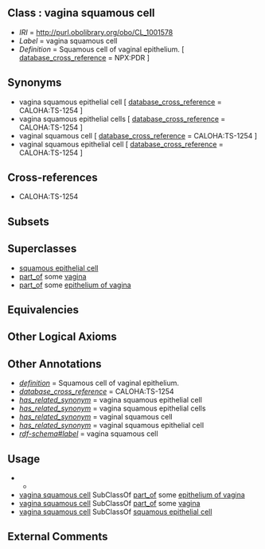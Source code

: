 
## Class : vagina squamous cell

 * *IRI* = http://purl.obolibrary.org/obo/CL_1001578
 * *Label* = vagina squamous cell
 * *Definition* = Squamous cell of vaginal epithelium. [ [database_cross_reference](../../ef/oboInOwl#hasDbXref.md) = NPX:PDR ]

## Synonyms

 * vagina squamous epithelial cell [ [database_cross_reference](../../ef/oboInOwl#hasDbXref.md) = CALOHA:TS-1254 ]
 * vagina squamous epithelial cells [ [database_cross_reference](../../ef/oboInOwl#hasDbXref.md) = CALOHA:TS-1254 ]
 * vaginal squamous cell [ [database_cross_reference](../../ef/oboInOwl#hasDbXref.md) = CALOHA:TS-1254 ]
 * vaginal squamous epithelial cell [ [database_cross_reference](../../ef/oboInOwl#hasDbXref.md) = CALOHA:TS-1254 ]

## Cross-references

 * CALOHA:TS-1254

## Subsets


## Superclasses

 * [squamous epithelial cell](../../CL/76/CL_0000076.md)
 * [part_of](../../BFO/50/BFO_0000050.md) some [vagina](../../UBERON/96/UBERON_0000996.md)
 * [part_of](../../BFO/50/BFO_0000050.md) some [epithelium of vagina](../../UBERON/44/UBERON_0001344.md)

## Equivalencies


## Other Logical Axioms


## Other Annotations

 * *[definition](../../IAO/15/IAO_0000115.md)* = Squamous cell of vaginal epithelium.
 * *[database_cross_reference](../../ef/oboInOwl#hasDbXref.md)* = CALOHA:TS-1254
 * *[has_related_synonym](../../ym/oboInOwl#hasRelatedSynonym.md)* = vagina squamous epithelial cell
 * *[has_related_synonym](../../ym/oboInOwl#hasRelatedSynonym.md)* = vagina squamous epithelial cells
 * *[has_related_synonym](../../ym/oboInOwl#hasRelatedSynonym.md)* = vaginal squamous cell
 * *[has_related_synonym](../../ym/oboInOwl#hasRelatedSynonym.md)* = vaginal squamous epithelial cell
 * *[rdf-schema#label](../../el/rdf-schema#label.md)* = vagina squamous cell

## Usage

 * -
 * [vagina squamous cell](../../CL/78/CL_1001578.md) SubClassOf [part_of](../../BFO/50/BFO_0000050.md) some [epithelium of vagina](../../UBERON/44/UBERON_0001344.md)
 * [vagina squamous cell](../../CL/78/CL_1001578.md) SubClassOf [part_of](../../BFO/50/BFO_0000050.md) some [vagina](../../UBERON/96/UBERON_0000996.md)
 * [vagina squamous cell](../../CL/78/CL_1001578.md) SubClassOf [squamous epithelial cell](../../CL/76/CL_0000076.md)

## External Comments

